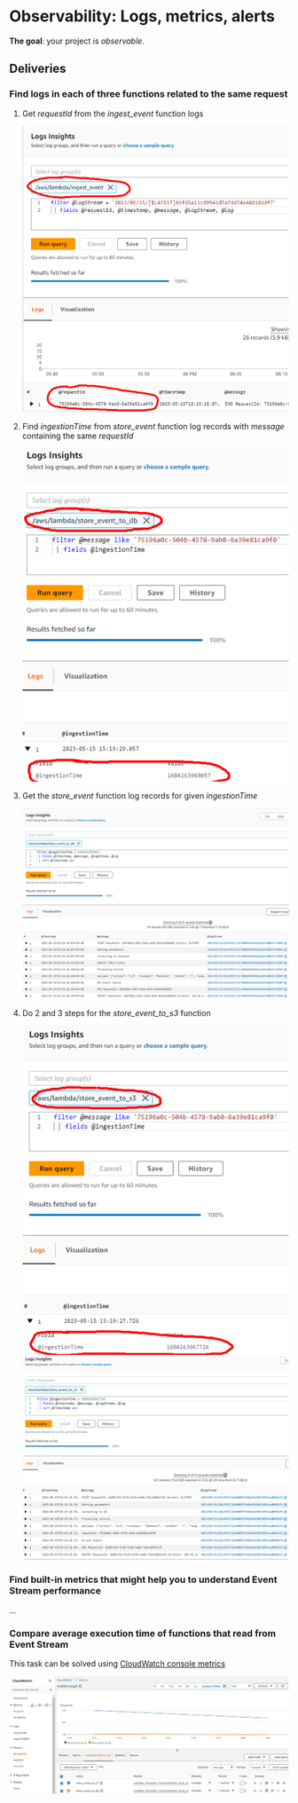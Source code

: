 # Observability: Logs, metrics, alerts

**The goal**: your project is _observable_.

## Deliveries

### Find logs in each of three functions related to the same request

1. Get *requestId* from the *ingest_event* function logs

    ![](1_get_ingest_event_requestId.png)

2. Find *ingestionTime* from *store_event* function log records with *message* containing the same *requestId*

    ![](2_get_store_event_to_db_ingestionTime.png)

3. Get the *store_event* function log records for given *ingestionTime*

    ![](3_get_store_event_to_db_log.png)

4. Do 2 and 3 steps for the *store_event_to_s3* function

    ![](4_get_store_event_to_s3_ingestionTime.png)
    ![](5_get_store_event_to_s3_log.png)
    

### Find built-in metrics that might help you to understand Event Stream performance

...

### Compare average execution time of functions that read from Event Stream

This task can be solved using [CloudWatch console metrics](https://docs.aws.amazon.com/lambda/latest/dg/monitoring-metrics.html)

![](func_average_execution_time.png)









